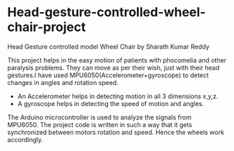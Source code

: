 # Head-gesture-controlled-wheel-chair-project
Head Gesture controlled model Wheel Chair by Sharath Kumar Reddy

This project helps in the easy motion of patients with phocomelia and other paralysis problems. They can move as per their wish, just with their head gestures.I have used MPU6050(Accelerometer+gyroscope) to detect changes in angles and rotation speed.
- An Accelerometer helps in detecting motion in all 3 dimensions x,y,z.
- A gyroscope helps in detecting the speed of motion and angles. 

The Arduino microcontroller is used to analyze the signals from MPU6050. The project code is written in such a way that it gets synchronized between motors rotation and speed.
Hence the wheels work accordingly.
